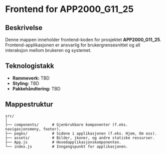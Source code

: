 # Frontend for APP2000_G11_25

## Beskrivelse
Denne mappen inneholder frontend-koden for prosjektet **APP2000_G11_25**. Frontend-applikasjonen er ansvarlig for brukergrensesnittet og all interaksjon mellom brukeren og systemet.

## Teknologistakk
- **Rammeverk:**  TBD
- **Styling:** TBD
- **Pakkehåndtering:** TBD

## Mappestruktur
```plaintext
src/
│
├── components/      # Gjenbrukbare komponenter (f.eks. navigasjonsmeny, footer).
├── pages/           # Sidene i applikasjonen (f.eks. Hjem, Om oss).
├── assets/          # Bilder, ikoner, og andre statiske ressurser.
├── App.js           # Hovedapplikasjonskomponenten.
└── index.js         # Inngangspunkt for applikasjonen.
